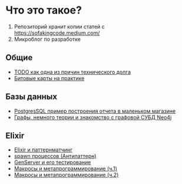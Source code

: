 # Что это такое?

1. Репозиторий хранит копии статей с https://sofakingcode.medium.com/
2. Микроблог по разработке


## Общие

* [ТОDO как одна из причин технического долга](/posts/todo_problem.md)
* [Битовые карты на практике](/posts/bitmaps.md)

## Базы данных
* [PostgresSQL пример построения отчета в маленьком магазине](/posts/sql_lesson.md)
* [Графы, немного теории и знакомство с графовой СУБД Neo4j](/posts/neo4j_and_graphs.md)

## Elixir

* [Elixir и паттернматчинг](/posts/elixir_patternmatching.md)
* [spawn процессов (Антипаттерн)](/posts/elixir_spawn_trouble.md)
* [GenServer и его тестирование](/posts/elixir_genserver.md)
* [Макросы и метапрограммирование (ч.1)](/posts/elixir_macroses_p1.md)
* [Макросы и метапрограммирование (ч.2)](/posts/elixir_macroses_p2.md)


